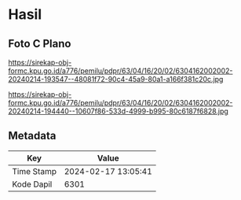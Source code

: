 # Hasil

## Foto C Plano

https://sirekap-obj-formc.kpu.go.id/a776/pemilu/pdpr/63/04/16/20/02/6304162002002-20240214-193547--48081f72-90c4-45a9-80a1-a166f381c20c.jpg

https://sirekap-obj-formc.kpu.go.id/a776/pemilu/pdpr/63/04/16/20/02/6304162002002-20240214-194440--10607f86-533d-4999-b995-80c6187f6828.jpg


## Metadata

| Key        | Value               |
| ---------- | ------------------- |
| Time Stamp | 2024-02-17 13:05:41 |
| Kode Dapil | 6301                |



